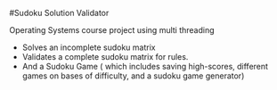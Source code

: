 #Sudoku Solution Validator

Operating Systems course project using multi threading

- Solves an incomplete sudoku matrix
- Validates a complete sudoku matrix for rules.
- And a Sudoku Game ( which includes saving high-scores, different games on bases of difficulty, and a sudoku game generator)
